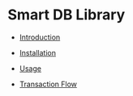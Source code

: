# Smart DB Library

* [Introduction](README.md)

* [Installation](docs/installation.md)
  
* [Usage](docs/usage.md)

* [Transaction Flow](docs/transactions.md)